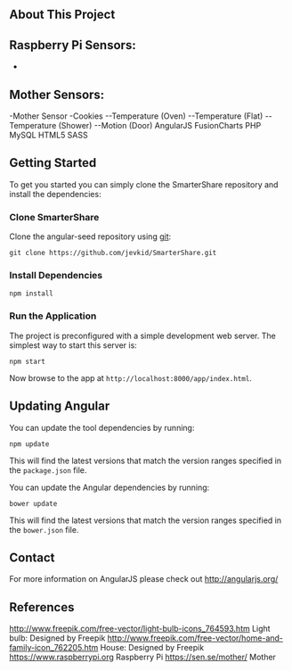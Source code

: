 ## About This Project

Raspberry Pi Sensors:
---------------------
-
Mother Sensors:
---------------
-Mother Sensor
-Cookies
--Temperature (Oven)
--Temperature (Flat)
--Temperature (Shower)
--Motion (Door)
AngularJS
FusionCharts
PHP
MySQL
HTML5
SASS

## Getting Started

To get you started you can simply clone the SmarterShare repository and install the dependencies:

### Clone SmarterShare

Clone the angular-seed repository using [git][git]:

```
git clone https://github.com/jevkid/SmarterShare.git
```

### Install Dependencies

```
npm install
```

### Run the Application

The project is preconfigured with a simple development web server.  The simplest way to start
this server is:

```
npm start
```

Now browse to the app at `http://localhost:8000/app/index.html`.

## Updating Angular

You can update the tool dependencies by running:

```
npm update
```

This will find the latest versions that match the version ranges specified in the `package.json` file.

You can update the Angular dependencies by running:

```
bower update
```

This will find the latest versions that match the version ranges specified in the `bower.json` file.

## Contact

For more information on AngularJS please check out http://angularjs.org/

[git]: http://git-scm.com/
[bower]: http://bower.io
[npm]: https://www.npmjs.org/
[node]: http://nodejs.org
[protractor]: https://github.com/angular/protractor
[jasmine]: http://jasmine.github.io
[karma]: http://karma-runner.github.io
[travis]: https://travis-ci.org/
[http-server]: https://github.com/nodeapps/http-server

## References

http://www.freepik.com/free-vector/light-bulb-icons_764593.htm Light bulb: Designed by Freepik
http://www.freepik.com/free-vector/home-and-family-icon_762205.htm House: Designed by Freepik
https://www.raspberrypi.org Raspberry Pi
https://sen.se/mother/ Mother

